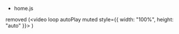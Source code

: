 - home.js

removed (<video loop autoPlay muted style={{ width: "100%", height: "auto" }}>
<source src="timelessapevideo720p.m4v" type="video/mp4" />
</video>)
